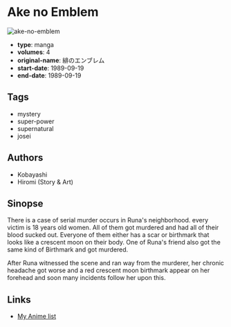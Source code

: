 # Ake no Emblem

![ake-no-emblem](https://cdn.myanimelist.net/images/manga/1/28169.jpg)

-   **type**: manga
-   **volumes**: 4
-   **original-name**: 緋のエンブレム
-   **start-date**: 1989-09-19
-   **end-date**: 1989-09-19

## Tags

-   mystery
-   super-power
-   supernatural
-   josei

## Authors

-   Kobayashi
-   Hiromi (Story & Art)

## Sinopse

There is a case of serial murder occurs in Runa's neighborhood. every victim is 18 years old women. All of them got murdered and had all of their blood sucked out. Everyone of them either has a scar or birthmark that looks like a crescent moon on their body. One of Runa's friend also got the same kind of Birthmark and got murdered.

After Runa witnessed the scene and ran way from the murderer, her chronic headache got worse and a red crescent moon birthmark appear on her forehead and soon many incidents follow her upon this.

## Links

-   [My Anime list](https://myanimelist.net/manga/18390/Ake_no_Emblem)
